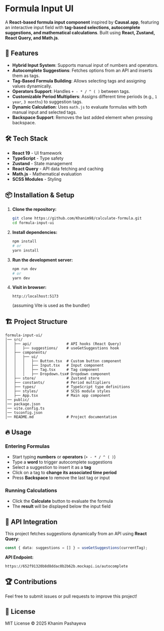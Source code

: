 # Formula Input UI

A **React-based formula input component** inspired by **Causal.app**, featuring an interactive input field with **tag-based selections, autocomplete suggestions, and mathematical calculations**. Built using **React, Zustand, React Query, and Math.js**.

## 🚀 Features
- **Hybrid Input System**: Supports manual input of numbers and operators.
- **Autocomplete Suggestions**: Fetches options from an API and inserts them as tags.
- **Tag-Based Formula Building**: Allows selecting tags and assigning values dynamically.
- **Operators Support**: Handles `+ - * / ^ ( )` between tags.
- **Customizable Period Multipliers**: Assigns different time periods (e.g., `1 year`, `3 months`) to suggestion tags.
- **Dynamic Calculation**: Uses `math.js` to evaluate formulas with both manual input and selected tags.
- **Backspace Support**: Removes the last added element when pressing backspace.

## 🛠️ Tech Stack
- **React 19** - UI framework
- **TypeScript** - Type safety
- **Zustand** - State management
- **React Query** - API data fetching and caching
- **Math.js** - Mathematical evaluation
- **SCSS Modules** - Styling

## 📦 Installation & Setup

1. **Clone the repository:**
   ```sh
   git clone https://github.com/Khanim98/calculate-formula.git
   cd formula-input-ui
   ```

2. **Install dependencies:**
   ```sh
   npm install
   # or
   yarn install
   ```

3. **Run the development server:**
   ```sh
   npm run dev
   # or
   yarn dev
   ```

4. **Visit in browser:**
   ```
   http://localhost:5173
   ```
   (assuming Vite is used as the bundler)

## 🏗️ Project Structure
```
formula-input-ui/
│── src/
│   ├── api/                # API hooks (React Query)
│   │   ├── suggestions/    # useGetSuggestions hook
│   ├── components/
│   │   ├── ui/
│   │   │   ├── Button.tsx  # Custom button component
│   │   │   ├── Input.tsx   # Input component
│   │   │   ├── Tag.tsx     # Tag component
│   │   │   ├── Dropdown.tsx# Dropdown component
│   ├── store/              # Zustand store
│   ├── constants/          # Period multipliers
│   ├── types/              # TypeScript type definitions
│   ├── styles/             # SCSS module styles
│   ├── App.tsx             # Main app component
│── public/
│── package.json
│── vite.config.ts
│── tsconfig.json
│── README.md               # Project documentation
```

## 🔥 Usage
### Entering Formulas
- Start typing **numbers** or **operators** (`+ - * / ^ ( )`)
- Type a **word** to trigger autocomplete suggestions
- Select a suggestion to insert it as a **tag**
- Click on a tag to **change its associated time period**
- Press **Backspace** to remove the last tag or input

### Running Calculations
- Click the **Calculate** button to evaluate the formula
- The **result** will be displayed below the input field

## 🔗 API Integration
This project fetches suggestions dynamically from an API using **React Query**:
```ts
const { data: suggestions = [] } = useGetSuggestions(currentTag);
```
**API Endpoint:**
```
https://652f91320b8d8ddac0b2b62b.mockapi.io/autocomplete
```

## 🏆 Contributions
Feel free to submit issues or pull requests to improve this project!

## 📝 License
MIT License © 2025 Khanim Pashayeva

